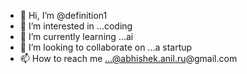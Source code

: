 - 👋 Hi, I’m @definition1
- 👀 I’m interested in ...coding
- 🌱 I’m currently learning ...ai
- 💞️ I’m looking to collaborate on ...a startup
- 📫 How to reach me ...@abhishek.anil.ru@gmail.com

<!---
definition1/definition1 is a ✨ special ✨ repository because its `README.md` (this file) appears on your GitHub profile.
You can click the Preview link to take a look at your changes.
--->
